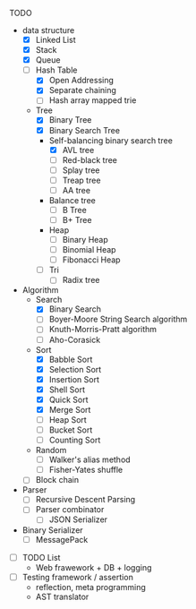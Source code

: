 
TODO

- data structure
  - [x] Linked List
  - [x] Stack
  - [x] Queue
  - [ ] Hash Table
    - [x] Open Addressing
    - [x] Separate chaining
    - [ ] Hash array mapped trie
  - Tree
    - [x] Binary Tree
    - [x] Binary Search Tree
    - Self-balancing binary search tree
      - [x] AVL tree
      - [ ] Red-black tree
      - [ ] Splay tree
      - [ ] Treap tree
      - [ ] AA tree
    - Balance tree
      - [ ] B Tree
      - [ ] B+ Tree
    - Heap
      - [ ] Binary Heap
      - [ ] Binomial Heap
      - [ ] Fibonacci Heap
    - [ ] Tri
      - [ ] Radix tree
- Algorithm
  - Search
    - [x] Binary Search
    - [ ] Boyer-Moore String Search algorithm
    - [ ] Knuth-Morris-Pratt algorithm
    - [ ] Aho-Corasick
  - Sort
    - [x] Babble Sort
    - [x] Selection Sort
    - [x] Insertion Sort
    - [x] Shell Sort
    - [x] Quick Sort
    - [x] Merge Sort
    - [ ] Heap Sort
    - [ ] Bucket Sort
    - [ ] Counting Sort
  - Random
    - [ ] Walker's alias method
    - [ ] Fisher-Yates shuffle
  - [ ] Block chain
- Parser
  - [ ] Recursive Descent Parsing
  - [ ] Parser combinator
    - [ ] JSON Serializer
- Binary Serializer
  - [ ] MessagePack
- [ ] TODO List
  - Web frawework + DB + logging
- [ ] Testing framework / assertion
  - reflection, meta programming
  - AST translator
